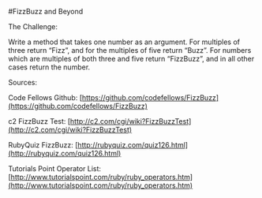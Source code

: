#FizzBuzz and Beyond

The Challenge:

Write a method that takes one number as an argument. For multiples of three return “Fizz”, and for the multiples of five return “Buzz”. For numbers which are multiples of both three and five return “FizzBuzz”, and in all other cases return the number.

Sources:

Code Fellows Github: [https://github.com/codefellows/FizzBuzz](https://github.com/codefellows/FizzBuzz)

c2 FizzBuzz Test: [http://c2.com/cgi/wiki?FizzBuzzTest](http://c2.com/cgi/wiki?FizzBuzzTest)

RubyQuiz FizzBuzz: [http://rubyquiz.com/quiz126.html](http://rubyquiz.com/quiz126.html)

Tutorials Point Operator List: [http://www.tutorialspoint.com/ruby/ruby_operators.htm](http://www.tutorialspoint.com/ruby/ruby_operators.htm)
